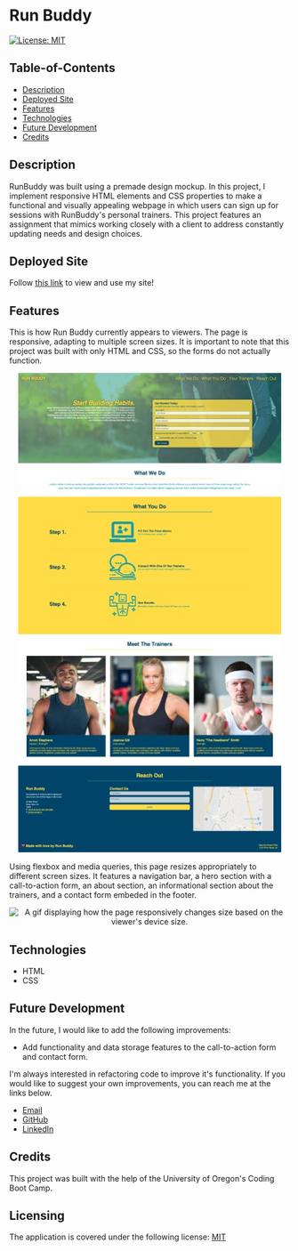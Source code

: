 # Run Buddy

[![License: MIT](https://img.shields.io/badge/License-MIT-yellow.svg)](https://opensource.org/licenses/MIT)

## Table-of-Contents

- [Description](#description)
- [Deployed Site](#deployed-site)
- [Features](#features)
- [Technologies](#technologies)
- [Future Development](#future-development)
- [Credits](#credits)

## Description

RunBuddy was built using a premade design mockup. In this project, I implement responsive HTML elements and CSS properties to make a functional and visually appealing webpage in which users can sign up for sessions with RunBuddy's personal trainers. This project features an assignment that mimics working closely with a client to address constantly updating needs and design choices.

## Deployed Site

Follow [this link](https://ashlynn4567.github.io/RunBuddy/) to view and use my site!

## Features

This is how Run Buddy currently appears to viewers. The page is responsive, adapting to multiple screen sizes. It is important to note that this project was built with only HTML and CSS, so the forms do not actually function.

<p align="center">
<img alt="A screenshot of Run Buddy, displaying a navigation bar, a hero section with a call-to-action form, an about section, a trainer section, and a contact form in the footer." src="./assets/images/run-buddy-screenshot.jpg"/>
</p>

Using flexbox and media queries, this page resizes appropriately to different screen sizes. It features a navigation bar, a hero section with a call-to-action form, an about section, an informational section about the trainers, and a contact form embeded in the footer.

<p align="center">
<img alt="A gif displaying how the page responsively changes size based on the viewer's device size." src="./assets/images/run-buddy-demo.gif"/>
</p>

## Technologies

- HTML
- CSS

## Future Development

In the future, I would like to add the following improvements:

- Add functionality and data storage features to the call-to-action form and contact form.

I'm always interested in refactoring code to improve it's functionality. If you would like to suggest your own improvements, you can reach me at the links below.

- <a href="mailto:ashleylynnsmith.dev@gmail.com">Email</a>
- <a href="https://github.com/ashlynn4567">GitHub</a>
- <a href="https://www.linkedin.com/in/ashley-lynn-smith/">LinkedIn</a>

## Credits

This project was built with the help of the University of Oregon's Coding Boot Camp.

## Licensing

The application is covered under the following license: [MIT](https://opensource.org/licenses/MIT)

